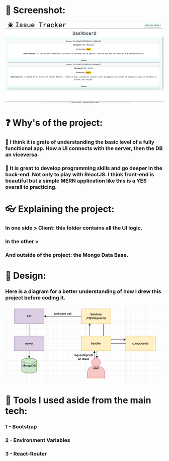# 📱 Screenshot:
<img src="images/screenshot.png" >


# ❓ Why's of the project:
### 🤔 I think it is grate of understanding the basic level of a fully funcitional app. How a UI connects with the server, then the DB an viceversa.
### 🚀 It is great to develop programming skills and go deeper in the back-end. Not only to play with ReactJS. I think front-end is beautiful but a simple MERN application like this is a YES overall to practicing.

# 👓 Explaining the project:
### In one side > Client: this folder contains all the UI logic.
### In the other > 
### And outside of the project: the Mongo Data Base.

# 📝 Design:
### Here is a diagram for a better understanding of how I drew this project before coding it.
<img src="images/diagrama.png">

# 🧰 Tools I used aside from the main tech:
### 1 - Bootstrap
### 2 - Environment Variables
### 3 - React-Router
